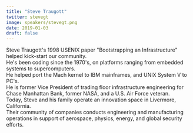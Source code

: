 ```yaml
---
title: "Steve Traugott"
twitter: stevegt
image: speakers/stevegt.png
date: 2019-01-03
draft: false
---
```


Steve Traugott's 1998 USENIX paper "Bootstrapping an Infrastructure" helped kick-start our community.  
He's been coding since the 1970's, on platforms ranging from embedded systems to supercomputers.  
He helped port the Mach kernel to IBM mainframes, and UNIX System V to PC's.  
He is former Vice President of trading floor infrastructure engineering for Chase Manhattan Bank, former NASA, and a U.S. Air Force veteran.  
Today, Steve and his family operate an innovation space in Livermore, California.  
Their community of companies conducts engineering and manufacturing operations in support of aerospace, physics, energy, and global security efforts.  

